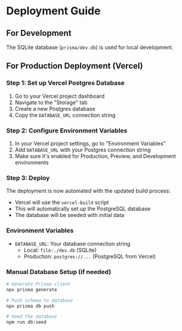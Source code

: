 # Deployment Guide

## For Development
The SQLite database (`prisma/dev.db`) is used for local development.

## For Production Deployment (Vercel)

### Step 1: Set up Vercel Postgres Database
1. Go to your Vercel project dashboard
2. Navigate to the "Storage" tab
3. Create a new Postgres database
4. Copy the `DATABASE_URL` connection string

### Step 2: Configure Environment Variables
1. In your Vercel project settings, go to "Environment Variables"
2. Add `DATABASE_URL` with your Postgres connection string
3. Make sure it's enabled for Production, Preview, and Development environments

### Step 3: Deploy
The deployment is now automated with the updated build process:
- Vercel will use the `vercel-build` script
- This will automatically set up the PostgreSQL database
- The database will be seeded with initial data

### Environment Variables
- `DATABASE_URL`: Your database connection string
  - Local: `file:./dev.db` (SQLite)
  - Production: `postgres://...` (PostgreSQL from Vercel)

### Manual Database Setup (if needed)
```bash
# Generate Prisma client
npx prisma generate

# Push schema to database
npx prisma db push

# Seed the database
npm run db:seed
```
